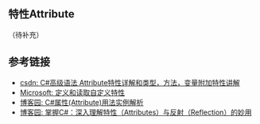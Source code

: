 ## 特性Attribute
（待补充）

## 参考链接
- [csdn: C#高级语法 Attribute特性详解和类型，方法，变量附加特性讲解](https://blog.csdn.net/qq_44695769/article/details/135384682)
- [Microsoft: 定义和读取自定义特性](https://learn.microsoft.com/zh-cn/dotnet/csharp/advanced-topics/reflection-and-attributes/attribute-tutorial)
- [博客园: C#属性(Attribute)用法实例解析](https://www.cnblogs.com/ldyblogs/p/attribute.html)
- [博客园: 掌握C#：深入理解特性（Attributes）与反射（Reflection）的妙用](https://www.cnblogs.com/hxjcore/p/17891244.html)